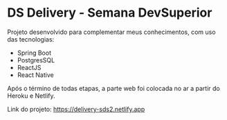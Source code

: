 # DS Delivery - Semana DevSuperior


Projeto desenvolvido para complementar meus conhecimentos, com uso das tecnologias: 

- Spring Boot
- PostgresSQL
- ReactJS
- React Native

Após o término de todas etapas, a parte web foi colocada no ar a partir do Heroku e Netlify.

Link do projeto: https://delivery-sds2.netlify.app
